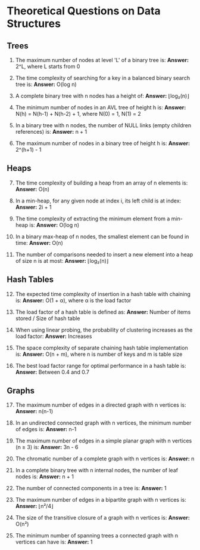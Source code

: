 # Theoretical Questions on Data Structures

## Trees

1. The maximum number of nodes at level 'L' of a binary tree is:
**Answer:** 2^L, where L starts from 0

2. The time complexity of searching for a key in a balanced binary search tree is:
**Answer:** O(log n)

3. A complete binary tree with n nodes has a height of:
**Answer:** ⌊log₂(n)⌋

4. The minimum number of nodes in an AVL tree of height h is:
**Answer:** N(h) = N(h-1) + N(h-2) + 1, where N(0) = 1, N(1) = 2

5. In a binary tree with n nodes, the number of NULL links (empty children references) is:
**Answer:** n + 1

6. The maximum number of nodes in a binary tree of height h is:
**Answer:** 2^(h+1) - 1

## Heaps

7. The time complexity of building a heap from an array of n elements is:
**Answer:** O(n)

8. In a min-heap, for any given node at index i, its left child is at index:
**Answer:** 2i + 1

9. The time complexity of extracting the minimum element from a min-heap is:
**Answer:** O(log n)

10. In a binary max-heap of n nodes, the smallest element can be found in time:
**Answer:** O(n)

11. The number of comparisons needed to insert a new element into a heap of size n is at most:
**Answer:** ⌊log₂(n)⌋

## Hash Tables

12. The expected time complexity of insertion in a hash table with chaining is:
**Answer:** O(1 + α), where α is the load factor

13. The load factor of a hash table is defined as:
**Answer:** Number of items stored / Size of hash table

14. When using linear probing, the probability of clustering increases as the load factor:
**Answer:** Increases

15. The space complexity of separate chaining hash table implementation is:
**Answer:** O(n + m), where n is number of keys and m is table size

16. The best load factor range for optimal performance in a hash table is:
**Answer:** Between 0.4 and 0.7

## Graphs

17. The maximum number of edges in a directed graph with n vertices is:
**Answer:** n(n-1)

18. In an undirected connected graph with n vertices, the minimum number of edges is:
**Answer:** n-1

19. The maximum number of edges in a simple planar graph with n vertices (n ≥ 3) is:
**Answer:** 3n - 6

20. The chromatic number of a complete graph with n vertices is:
**Answer:** n

21. In a complete binary tree with n internal nodes, the number of leaf nodes is:
**Answer:** n + 1

22. The number of connected components in a tree is:
**Answer:** 1

23. The maximum number of edges in a bipartite graph with n vertices is:
**Answer:** ⌊n²/4⌋

24. The size of the transitive closure of a graph with n vertices is:
**Answer:** O(n²)

25. The minimum number of spanning trees a connected graph with n vertices can have is:
**Answer:** 1

